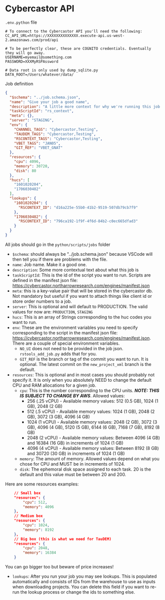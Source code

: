 # Cybercastor API

`.env.python` file

```
# To connect to the Cybercastor API you'll need the following:
CC_API_URL=https://XXXXXXXXXXXXXX.execute-api.us-west-2.amazonaws.com/prod/api

# To be perfectly clear, these are COGNITO credentials. Eventually they will go away.
USERNAME=myemail@something.com
PASSWORD=XXXMyRSPAssword

# Data root is only used by dump_sqlite.py
DATA_ROOT=/Users/whatever/data/
```

Job definition

```json
{
  "$schema": "../job.schema.json",
  "name": "Give your job a good name",
  "description": "A little more context for why we're running this job. Helps with auditing later",
  "taskScriptId": "rs_context",
  "meta": {},
  "server": "STAGING",
  "env": {
    "CHANNEL_TAGS": "Cybercastor,Testing",
    "TAUDEM_TAGS": "Cybercastor,Testing",
    "RSCONTEXT_TAGS": "Cybercastor,Testing",
    "VBET_TAGS": "JAN05",
    "GIT_REF": "VBET_GNAT"
  },
  "resources": {
    "cpu": 4096,
    "memory": 30720,
    "disk": 80
  },
  "hucs": [
    "1601020204",
    "1706030402"
  ],
  "lookups": {
    "1601020204": {
      "RSCONTEXT_ID": "d16a225e-55b0-41b2-9519-507db79cb7f9"
    },
    "1706030402": {
      "RSCONTEXT_ID": "796ca192-1f9f-4f6d-84b2-c0ec665dfad3"
    }
  }
}
```

All jobs should go in the `python/scripts/jobs` folder

* `$schema`: should always be "../job.schema.json" because VSCode will then tell you if there are problems with the file.
* `name`: Job name. Make it a good one. 
* `description`: Some more contextual text about what this job is
* `taskScriptId`: This is the id of the script you want to run. Scripts are defined in the manifest json file: <https://cybercastor.northarrowresearch.com/engines/manifest.json>
* `meta`: this is a key-value pair that will be stored in the cybercastor db. Not mandatory but useful if you want to attach things like client id or store order numbers to a job.
* `server`: This is optional and will default to PRODUCTION. The valid values for now are: `PRODUCTION`, `STAGING`
* `hucs`: This is an array of Strings corresponding to the huc codes you want to run.
* `env`: These are the environment variables you need to specify corresponding to the script in the manifest json file: <https://cybercastor.northarrowresearch.com/engines/manifest.json>. There are a couple of special environment variables.
    * `NO_UI` does not need to be provided in the job json. `rstools_add_job.py` adds that for you.
    * `GIT_REF` is the branch or tag of the commit you want to run. It is optional. The latest commit on the `new_project_xml` branch is the default.
* `resources`: This is optional and in most cases you should probably not specify it. It is only when you absolutely NEED to change the default CPU and RAM allocations for a given job.
  * `cpu`: This is the number corresponding to the CPU units. ***NOTE: THIS IS SUBJECT TO CHANGE BY AWS***. Allowed values:
      * 256 (.25 vCPU) - Available memory values: 512 (0.5 GB), 1024 (1 GB), 2048 (2 GB)
      * 512 (.5 vCPU) - Available memory values: 1024 (1 GB), 2048 (2 GB), 3072 (3 GB), 4096 (4 GB)
      * 1024 (1 vCPU) - Available memory values: 2048 (2 GB), 3072 (3 GB), 4096 (4 GB), 5120 (5 GB), 6144 (6 GB), 7168 (7 GB), 8192 (8 GB)
      * 2048 (2 vCPU) - Available memory values: Between 4096 (4 GB) and 16384 (16 GB) in increments of 1024 (1 GB)
      * 4096 (4 vCPU) - Available memory values: Between 8192 (8 GB) and 30720 (30 GB) in increments of 1024 (1 GB)
  * `memory`: The amount of memory. Allowed values depend on what you chose for CPU and MUST be in increments of 1024.
  * `disk`: The ephemoral disk space assigned to each task. 20 is the default and this value must be between 20 and 200.

Here are some resources examples:

```json
    // Small box
    "resources": {
        "cpu": 512,
        "memory": 4096
    },
    // Medium box
    "resources": {
        "cpu": 1024,
        "memory": 8192
    },
    // Big box (this is what we need for TauDEM)
    "resources": {
        "cpu": 2048,
        "memory": 16384
    }
```

You can go bigger too but beware of price increases!

  * `lookups`: After you run your job you may see lookups. This is populated automatically and consists of IDs from the warehouse to use as inputs when downloading projects. You can delete this field if you want to re-run the lookup process or change the ids to something else.
